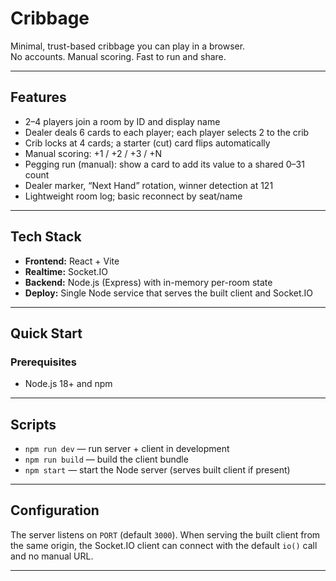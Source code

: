# Cribbage

Minimal, trust-based cribbage you can play in a browser.  
No accounts. Manual scoring. Fast to run and share.

---

## Features
- 2–4 players join a room by ID and display name
- Dealer deals 6 cards to each player; each player selects 2 to the crib
- Crib locks at 4 cards; a starter (cut) card flips automatically
- Manual scoring: +1 / +2 / +3 / +N
- Pegging run (manual): show a card to add its value to a shared 0–31 count
- Dealer marker, “Next Hand” rotation, winner detection at 121
- Lightweight room log; basic reconnect by seat/name

---

## Tech Stack
- **Frontend:** React + Vite  
- **Realtime:** Socket.IO  
- **Backend:** Node.js (Express) with in-memory per-room state  
- **Deploy:** Single Node service that serves the built client and Socket.IO  

---

## Quick Start

### Prerequisites
- Node.js 18+ and npm

---

## Scripts
- `npm run dev` — run server + client in development  
- `npm run build` — build the client bundle  
- `npm start` — start the Node server (serves built client if present)  

---

## Configuration
The server listens on `PORT` (default `3000`). When serving the built client
from the same origin, the Socket.IO client can connect with the default
`io()` call and no manual URL.

---

